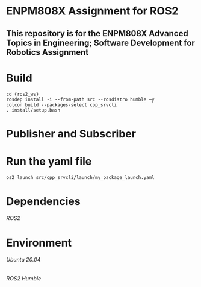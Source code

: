 # ENPM808X Assignment for ROS2 
## This repository is for the ENPM808X Advanced Topics in Engineering; Software Development for Robotics Assignment

# Build

```
cd {ros2_ws}
rosdep install -i --from-path src --rosdistro humble –y 
colcon build --packages-select cpp_srvcli  
. install/setup.bash 
```

# Publisher and Subscriber

# Run the yaml file
```
os2 launch src/cpp_srvcli/launch/my_package_launch.yaml 
```
# Dependencies
###### ROS2
# Environment
###### Ubuntu 20.04
###### ROS2 Humble
